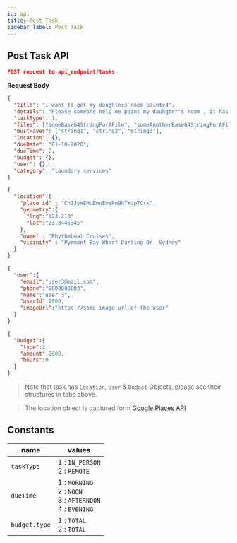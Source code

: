 ```yaml
---
id: api
title: Post Task
sidebar_label: Post Task
---
```


## Post Task API

```json
POST request to api_endpoint/tasks
```

**Request Body**

<!--DOCUSAURUS_CODE_TABS-->
<!--main body-->

```JSON
{
  "title": "I want to get my daughters room painted",
  "details": "Please someone help me paint my dauhgter's room , it has to be painted in girlish colors.",
  "taskType": 1,
  "files": ["someBase64StringForAFile", "someAnotherBase64StringForAFile"],
  "mustHaves": ["string1", "string2", "string3"],
  "location": {},
  "dueDate": "01-10-2020",
  "dueTime": 2,
  "budget": {},
  "user": {},
  "category": "laundary services"
}
```
<!--location-->

```JSON
{
  "location":{
    "place_id" : "ChIJyWEHuEmuEmsRm9hTkapTCrk",
    "geometry":{
      "lng":"123.213",
      "lat":"23.3445345"
    },
    "name" : "Rhythmboat Cruises",
    "vicinity" : "Pyrmont Bay Wharf Darling Dr, Sydney"
  }
}
```

<!--user-->

```json
{
  "user":{
    "email":"user3@mail.com",
    "phone":"9000000003",
    "name":"user 3",
    "userId":1000,
    "imageUrl":"https://some-image-url-of-the-user"
  }
}
```

<!--budget-->

```json
{
  "budget":{
    "type":2,
    "amount":2000,
    "hours":0
  }
}
```

<!--END_DOCUSAURUS_CODE_TABS-->

> Note that task has `Location`, `User` & `Budget` Objects, please see their structures in tabs above.

> The location object is captured form [Google Places API](https://developers.google.com/places/web-service/search#find-place-responses)

## Constants

|         name        |           values                    |
| --- | --- |
|      `taskType`       |   1 : `IN_PERSON` <br> 2 : `REMOTE`     |
|      `dueTime`        |1 : `MORNING`<br>2 : `NOON`<br>3 : `AFTERNOON`<br>4 : `EVENING`|
|      `budget.type`    |   1 : `TOTAL` <br> 2 : `TOTAL`        |